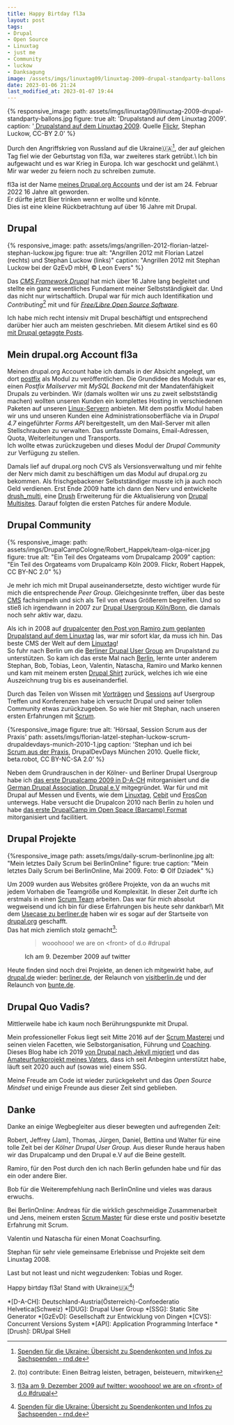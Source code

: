 ```yaml
---
title: Happy Birtday fl3a
layout: post
tags:
- Drupal
- Open Source
- Linuxtag
- just me
- Community
- luckow
- Danksagung
image: /assets/imgs/linuxtag09/linuxtag-2009-drupal-standparty-ballons.jpg
date: 2023-01-06 21:24
last_modified_at: 2023-01-07 19:44
---
```

{% responsive_image: path: assets/imgs/linuxtag09/linuxtag-2009-drupal-standparty-ballons.jpg figure: true
alt: 'Drupalstand auf dem Linuxtag 2009'.
caption: '<a href="/2009/07/04/drupallinuxtag09-open-source-drupal-linux-und-ballons.html">
Drupalstand auf dem Linuxtag 2009</a>. 
Quelle <a href="https://www.flickr.com/photos/stephan_luckow/3672844455/in/album-72157620601709753/">Flickr</a>, 
Stephan Luckow, CC-BY 2.0' %}

Durch den Angriffskrieg von Russland auf die Ukraine🇺🇦[^spende],
der auf gleichen Tag fiel 
wie der Geburtstag von fl3a, war zweiteres stark getrübt.\\
Ich bin aufgewacht und es war Krieg in Europa. 
Ich war geschockt und gelähmt.\\
Mir war weder zu feiern noch zu schreiben zumute.

fl3a ist der Name [meines Drupal.org Accounts](https://www.drupal.org/user/51103) 
und der ist am 24. Februar 2022 16 Jahre alt geworden.    
Er dürfte jetzt Bier trinken wenn er wollte und könnte.    
Dies ist eine kleine Rückbetrachtung auf über 16 Jahre mit Drupal.
<!--break-->
## Drupal

{% responsive_image: 
path: assets/imgs/angrillen-2012-florian-latzel-stephan-luckow.jpg figure: true
alt: "Angrillen 2012 mit Florian Latzel (rechts) und Stephan Luckow (links)"
caption: "Angrillen 2012 mit Stephan Luckow bei der GzEvD mbH, &copy; Leon Evers" %}

Das [*CMS Framework Drupal*](https://drupal.org) 
hat mich über 16 Jahre lang begleitet 
und stellte ein ganz wesentliches Fundament meiner Selbstständigkeit dar.
Und das nicht nur wirtschaftlich.
Drupal war für mich auch Identifikation 
und _Contributing_[^contrib] mit 
und für [*Free/Libre Open Source Software*](/tags/opensource).

Ich habe mich recht intensiv mit Drupal beschäftigt 
und entsprechend darüber hier auch am meisten geschrieben.
Mit diesem Artikel sind es 60 [mit Drupal getaggte Posts](/tags/drupal/index.html).

## Mein drupal.org Account fl3a

Meinen drupal.org Account habe ich damals in der Absicht angelegt, 
um dort [postfix](https://www.drupal.org/sandbox/fl3a/1954518) 
als Modul zu veröffentlichen. 
Die Grundidee des Moduls war es, 
einen *Postfix Mailserver* mit *MySQL Backend* 
mit der Mandatenfähigkeit Drupals zu verbinden.
Wir (damals wollten wir uns zu zweit selbstständig machen) 
wollten unseren Kunden ein komplettes Hosting in verschiedenen Paketen 
auf unseren [Linux-Servern](/tags/linux/) anbieten.
Mit dem postfix Modul haben wir uns und unseren Kunden eine Administrationsoberfläche 
via in *Drupal 4.7* eingeführter *Forms API* bereitgestellt,
um den Mail-Server mit allen Stellschrauben zu verwalten.
Das umfasste Domains, Email-Adressen, Quota, Weiterleitungen und Transports.   
Ich wollte etwas zurückzugeben 
und dieses Modul der *Drupal Community* zur Verfügung zu stellen.

Damals lief auf drupal.org noch CVS als Versionsverwaltung
und mir fehlte der Nerv mich damit zu beschäftigen 
um das Modul auf drupal.org zu bekommen.
Als frischgebackener Selbstständiger musste ich ja auch noch Geld verdienen.
Erst Ende 2009 hatte ich dann den Nerv und entwickelte [drush_multi](
https://www.drupal.org/project/drush_multi), 
eine [Drush](/tags/drush/) Erweiterung für die Aktualisierung von [Drupal Multisites](
/drupal-6-multisiteumgebung-mit-postgresql-unter-debian-4.html#die-drupal-multisite-umgebung).
Darauf folgten die ersten Patches für andere Module.

## Drupal Community

{% responsive_image:  path: assets/imgs/DrupalCampCologne/Robert_Happek/team-olga-nicer.jpg
figure: true alt: "Ein Teil des Orgateams vom Drupalcamp 2009" 
caption: "Ein Teil des Orgateams vom Drupalcamp Köln 2009. Flickr, Robert Happek, CC BY-NC 2.0" %}

Je mehr ich mich mit Drupal auseinandersetzte, 
desto wichtiger wurde für mich die entsprechende *Peer Group*.
Gleichgesinnte treffen, über das beste [CMS](/tags/cms/) fachsimpeln 
und sich als Teil von etwas Größerem begreifen.
Und so stieß ich irgendwann in 2007 zur [Drupal Usergroup Köln/Bonn](
/tags/drupal-user-group-koln-bonn/), 
die damals noch sehr aktiv war, dazu. 

Als ich in 2008 auf [drupalcenter](https://drupalcenter.de) 
[den Post von Ramiro zum geplanten Drupalstand auf dem Linuxtag](
https://www.drupalcenter.de/node/8277) las, war mir sofort klar, da muss ich hin.
Das beste CMS der Welt auf dem [Linuxtag](/tags/linuxtag/)!   
So fuhr nach Berlin um die [Berliner Drupal User Group](
/tags/drupal-user-group-berlin/index.html) am Drupalstand zu unterstützen.
So kam ich das erste Mal nach [Berlin](/tags/berlin), 
lernte unter anderem Stephan, Bob, Tobias, Leon, 
Valentin, Natascha, Ramiro und Marko kennen
und kam mit meinem ersten [Drupal Shirt](
/2009/06/12/be-drupal-again-drupal-auf-dem-linuxtag-2009.html) 
zurück, welches ich wie eine Auszeichnung trug bis es auseinanderfiel.

Durch das Teilen von Wissen mit [Vorträgen](/talks.html) 
und [Sessions](/tags/session/)
auf Usergroup Treffen und Konferenzen
habe ich versucht Drupal und seiner tollen Community etwas zurückzugeben. 
So wie hier mit Stephan, nach unseren ersten Erfahrungen mit [Scrum](/tags/scrum/).

{%responsive_image figure: true alt: 'Hörsaal, Session Scrum aus der Praxis' 
path: assets/imgs/florian-latzel-stephan-luckow-scrum-drupaldevdays-munich-2010-1.jpg
caption: 'Stephan und ich bei  
<a href="/2010/05/12/scrum-aus-der-praxis-drupaldevdays-2010.html">Scrum aus der Praxis</a>, 
DrupalDevDays München 2010. Quelle flickr, beta.robot, CC BY-NC-SA 2.0' %}

Neben dem Grundrauschen in der Kölner- und Berliner Drupal Usergroup
habe ich [das erste Drupalcamp 2009 in D-A-CH](
/blogs/floh/2009/01/23/drupal-drupal-drupalcampde-koeln-so-wars.html) 
mitorganisiert 
und die [German Drupal Association, Drupal e.V](https://verein.drupal.de) 
mitgegründet.
War für und mit Drupal auf Messen und Events, 
wie dem [Linuxtag](/tags/linuxtag/index.html), 
[Cebit](/tags/cebit/) und [FrosCon](/tags/froscon/) unterwegs.
Habe versucht die Drupalcon 2010 nach Berlin zu holen
und habe [das erste DrupalCamp im Open Space (Barcamp) Format](
/2018/03/27/ein-experiment-drupalcamp-ruhr-goes-barcamp.html) 
mitorganisiert und facilitiert.

## Drupal Projekte

{%responsive_image path: assets/imgs/daily-scrum-berlinonline.jpg
alt: "Mein letztes Daily Scrum bei BerlinOnline" figure: true
caption: "Mein letztes Daily Scrum bei BerlinOnline, Mai 2009. Foto: &copy; Olf Dziadek" %}

Um 2009 wurden aus Websites größere Projekte, 
von da an wuchs mit jedem Vorhaben die Teamgröße und Komplexität.
In dieser Zeit durfte ich erstmals in einen [Scrum Team](/tags/team/) arbeiten.
Das war für mich absolut wegweisend 
und ich bin für diese Erfahrungen bis heute sehr dankbar!\\
Mit dem [Usecase zu berliner.de](
https://www.drupal.org/forum/general/show-off-your-drupal-site/2009-12-09/berlinerde-%E2%80%93-a-portal-focused-on-berlin-developed)
haben wir es sogar auf der Startseite von [drupal.org](https://drupal.org) geschafft.  
Das hat mich ziemlich stolz gemacht[^front]:
<figure>
  <blockquote>wooohooo! we are on &lt;front&gt; of d.o #drupal</blockquote>
  <figcaption>Ich am 9. Dezember 2009 auf twitter</figcaption>
</figure>

Heute finden sind noch drei Projekte, an denen ich mitgewirkt habe,
auf [drupal.de](https://drupal.de) wieder:
[berliner.de](https://berliner.de), 
der Relaunch von [visitberlin.de](https://visitberlin.de)
und der Relaunch von [bunte.de](http://bunte.de).

## Drupal Quo Vadis?

Mittlerweile habe ich kaum noch Berührungspunkte mit Drupal.

Mein professioneller Fokus liegt seit Mitte 2016 auf der [Scrum Masterei](
/tags/scrum/) und seinen vielen Facetten,
wie Selbstorganisation, Führung und [Coaching](/tags/coaching/).
Dieses Blog habe ich 2019 [von Drupal nach Jekyll migriert](
/2019/11/09/von-drupal-nach-jekyll.html)
und das [Amateurfunkprojekt meines Vaters](
https://dl6gl.de),
dass ich seit Anbeginn unterstützt habe,
läuft seit 2020 auch auf (sowas wie) einem SSG.

Meine Freude am Code ist wieder zurückgekehrt
und das *Open Source Mindset* 
und einige Freunde aus dieser Zeit sind geblieben.  

## Danke

Danke an einige Wegbegleiter aus dieser bewegten und aufregenden Zeit:

Robert, Jeffrey (Jam), Thomas, Jürgen, Daniel, Bettina und Walter
für eine tolle Zeit bei der *Kölner Drupal User Group*.
Aus dieser Runde heraus haben wir das Drupalcamp und den Drupal e.V auf die Beine gestellt.

Ramiro, für den Post durch den ich nach Berlin gefunden habe 
und für das ein oder andere Bier.

Bob für die Weiterempfehlung nach BerlinOnline und vieles was daraus erwuchs.

Bei BerlinOnline: Andreas für die wirklich geschmeidige Zusammenarbeit 
und Jens, meinem ersten [Scrum Master](/scrum-master/) 
für diese erste und positiv besetzte Erfahrung mit Scrum.

Valentin und Natascha für einen Monat Coachsurfing. 

Stephan für sehr viele gemeinsame Erlebnisse und Projekte seit dem Linuxtag 2008.

Last but not least und nicht wegzudenken: Tobias und Roger.
    
Happy birtday fl3a! Stand with Ukraine🇺🇦[^spende]!

[^front]: [fl3a am 9. Dezember 2009 auf twitter: wooohooo! we are on \<front\> of d.o #drupal](https://twitter.com/fl3a/status/6501196646)
[^drupal]: [Drupal - Open Source CMS](https://www.drupal.org/)
[^fl3a]: [Mein Drupal Account "fl3a"](https://www.drupal.org/u/fl3a)
[^agile]: [Agile Community: Liste von Scrum- und New-Work-Meetups in Köln und NRW](/agile-meetups-events-koeln-nrw.html)
[^contrib]: (to) contribute: Einen Beitrag leisten, betragen, beisteuern, mitwirken
[^spende]: [Spenden für die Ukraine: Übersicht zu Spendenkonten und Infos zu Sachspenden - rnd.de](https://www.rnd.de/wissen/spenden-fuer-die-ukraine-uebersicht-zu-spendenkonten-und-infos-zu-sachspenden-OWGWM6JUUFFKBHTUZZQT2MSHEE.html)

*[D-A-CH]: Deutschland-Austria(Österreich)-Confoederatio Helvetica(Schweiz)
*[DUG]: Drupal User Group
*[SSG]: Static Site Generator
*[GzEvD]: Gesellschaft zur Entwicklung von Dingen
*[CVS]: Concurrent Versions System 
*[API]: Application Programming Interface
*[Drush]: DRUpal SHell
